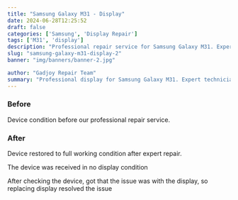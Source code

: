 ```yaml
---
title: "Samsung Galaxy M31 - Display"
date: 2024-06-28T12:25:52
draft: false
categories: ['Samsung', 'Display Repair']
tags: ['M31', 'display']
description: "Professional repair service for Samsung Galaxy M31. Expert diagnosis and quality repairs in Bangalore."
slug: "samsung-galaxy-m31-display-2"
banner: "img/banners/banner-2.jpg"

author: "Gadjoy Repair Team"
summary: "Professional display for Samsung Galaxy M31. Expert technicians, quality parts, warranty included."
---
```


### Before

Device condition before our professional repair service.

### After

Device restored to full working condition after expert repair.

The device was received in no display condition

After checking the device, got that the issue was with the display, so replacing display resolved the issue